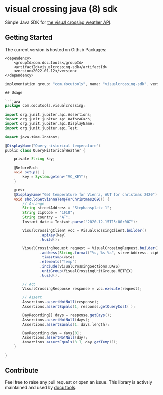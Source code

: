# visual crossing java (8) sdk

Simple Java SDK for [the visual crossing weather API](https://www.visualcrossing.com/).

## Getting Started

The current version is hosted on Github Packages:

```maven
<dependency>
    <groupId>com.docutools</groupId>
    <artifactId>visualcrossing-sdk</artifactId>
    <version>2022-01-12</version>
</dependency>
```

```gradle
implementation group: "com.docutools", name: "visualcrossing-sdk", version: "2022-01-12"

## Usage

```java
package com.docutools.visualcrossing;

import org.junit.jupiter.api.Assertions;
import org.junit.jupiter.api.BeforeEach;
import org.junit.jupiter.api.DisplayName;
import org.junit.jupiter.api.Test;

import java.time.Instant;

@DisplayName("Query historical temperature")
public class QueryHistoricalWeather {

    private String key;

    @BeforeEach
    void setup() {
        key = System.getenv("VC_KEY");
    }

    @Test
    @DisplayName("Get temperature for Vienna, AUT for christmas 2020")
    void shouldGetViennaTempForChristmas2020() {
        // Arrange
        String streetAddress = "Stephansplatz 1";
        String zipCode = "1010";
        String country = "AT";
        Instant date = Instant.parse("2020-12-15T13:00:00Z");

        VisualCrossingClient vcc = VisualCrossingClient.builder()
                .apiKey(key)
                .build();

        VisualCrossingRequest request = VisualCrossingRequest.builder()
                .address(String.format("%s, %s %s", streetAddress, zipCode, country))
                .timestamp(date)
                .elements("temp")
                .include(VisualCrossingSections.DAYS)
                .unitGroup(VisualCrossingUnitGroups.METRIC)
                .build();

        // Act
        VisualCrossingResponse response = vcc.execute(request);

        // Assert
        Assertions.assertNotNull(response);
        Assertions.assertEquals(1, response.getQueryCost());

        DayRecording[] days = response.getDays();
        Assertions.assertNotNull(days);
        Assertions.assertEquals(1, days.length);

        DayRecording day = days[0];
        Assertions.assertNotNull(day);
        Assertions.assertEquals(3.7, day.getTemp());
    }

}

```

## Contribute

Feel free to raise any pull request or open an issue. This library is actively maintained and used
by [docu tools](https://docu-tools.com).
